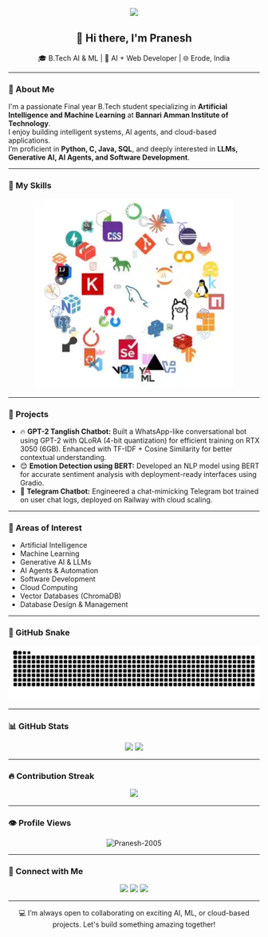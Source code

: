 <p align="center">
  <img src="https://capsule-render.vercel.app/api?type=waving&color=blue&height=160&section=header&text=Pranesh's%20GitHub%20Hub&fontSize=30&fontColor=ffffff"/>
</p>

<h2 align="center">👋 Hi there, I'm Pranesh</h2>

<p align="center">
  🎓 B.Tech AI & ML | 🧠 AI + Web Developer | 🌐 Erode, India
</p>

---

### 🚀 About Me

I'm a passionate Final year B.Tech student specializing in **Artificial Intelligence and Machine Learning** at **Bannari Amman Institute of Technology**.  
I enjoy building intelligent systems, AI agents, and cloud-based applications.  
I’m proficient in **Python, C, Java, SQL**, and deeply interested in **LLMs, Generative AI, AI Agents, and Software Development**.

---

### 🧠 My Skills

<p align="center">
  <img src="skills.webp" alt="Skills Animation" width="400">
</p>



---

### 💼 Projects

- 🔥 **GPT-2 Tanglish Chatbot:** Built a WhatsApp-like conversational bot using GPT-2 with QLoRA (4-bit quantization) for efficient training on RTX 3050 (6GB). Enhanced with TF-IDF + Cosine Similarity for better contextual understanding.  
- 😊 **Emotion Detection using BERT:** Developed an NLP model using BERT for accurate sentiment analysis with deployment-ready interfaces using Gradio.  
- 🤖 **Telegram Chatbot:** Engineered a chat-mimicking Telegram bot trained on user chat logs, deployed on Railway with cloud scaling.  

---

### 🎯 Areas of Interest

- Artificial Intelligence  
- Machine Learning  
- Generative AI & LLMs  
- AI Agents & Automation  
- Software Development  
- Cloud Computing  
- Vector Databases (ChromaDB)  
- Database Design & Management  

---

### 🐍 GitHub Snake

<p align="center">
  <img src="https://raw.githubusercontent.com/Pranesh-2005/Pranesh-2005/output/github-snake.svg"/>
</p>

---

### 📊 GitHub Stats

<p align="center">
  <img src="https://github-readme-stats.vercel.app/api?username=pranesh-2005&show_icons=true&theme=radical" height="150" />
  <img src="https://github-readme-stats.vercel.app/api/top-langs/?username=pranesh-2005&layout=compact&theme=radical" height="150"/>
</p>

---

### 🔥 Contribution Streak

<p align="center">
  <img src="https://github-readme-streak-stats.herokuapp.com/?user=pranesh-2005&theme=vue-dark&hide_border=true"/>
</p>

---

### 👁 Profile Views 

<p align="center">
  <img src="https://komarev.com/ghpvc/?username=Pranesh-2005&label=Profile%20views&color=0e75b6&style=flat" alt="Pranesh-2005" />
</p>

---

### 🔗 Connect with Me

<p align="center">
  <a href="https://github.com/pranesh-2005" target="_blank"><img src="https://img.shields.io/badge/GitHub-%23181717.svg?style=for-the-badge&logo=github&logoColor=white"/></a>
  <a href="https://www.linkedin.com/in/pranesh5264/" target="_blank"><img src="https://img.shields.io/badge/LinkedIn-%230077B5.svg?style=for-the-badge&logo=linkedin&logoColor=white"/></a>
  <a href="mailto:praneshmadhan646@gmail.com" target="_blank"><img src="https://img.shields.io/badge/Email-D14836?style=for-the-badge&logo=gmail&logoColor=white"/></a>
</p>

---

<p align="center">
  💻 I’m always open to collaborating on exciting AI, ML, or cloud-based projects. Let's build something amazing together!
</p>
